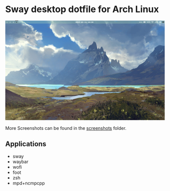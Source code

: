 # Sway desktop dotfile for Arch Linux

![Screenshot](screenshots/desktop.png)

More Screenshots can be found in the [screenshots](screenshots/) folder.


## Applications

- sway
- waybar
- wofi
- foot
- zsh
- mpd+ncmpcpp